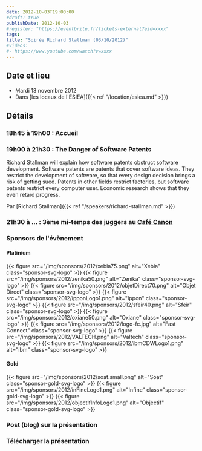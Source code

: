 ```yaml
---
date: 2012-10-03T19:00:00
#draft: true
publishDate: 2012-10-03
#register: "https://eventbrite.fr/tickets-external?eid=xxxx"
tags:
title: "Soirée Richard Stallman (03/10/2012)"
#videos: 
#- https://www.youtube.com/watch?v=xxxx
---
```


## Date et lieu

* Mardi 13 novembre 2012
* Dans [les locaux de l'ESIEA]({{< ref "/location/esiea.md" >}})

## Détails

### 18h45 à 19h00 : Accueil

### 19h00 à 21h30 : The Danger of Software Patents

Richard Stallman will explain how software patents obstruct software development. Software patents are patents that cover software ideas. They restrict the development of software, so that every design decision brings a risk of getting sued. Patents in other fields restrict factories, but software patents restrict every computer user. Economic research shows that they even retard progress.


Par [Richard Stallman]({{< ref "/speakers/richard-stallman.md" >}})


### 21h30 à ... : 3ème mi-temps des juggers au [Café Canon](https://cafe-canon.business.site/)

### Sponsors de l'évènement

#### Platinium
{{< figure src="/img/sponsors/2012/xebia75.png" alt="Xebia" class="sponsor-svg-logo" >}}
{{< figure src="/img/sponsors/2012/zenika50.png" alt="Zenika" class="sponsor-svg-logo" >}}
{{< figure src="/img/sponsors/2012/objetDirect70.png" alt="Objet Direct" class="sponsor-svg-logo" >}}
{{< figure src="/img/sponsors/2012/ipponLogo1.png" alt="Ippon" class="sponsor-svg-logo" >}}
{{< figure src="/img/sponsors/2012/sfeir40.png" alt="Sfeir" class="sponsor-svg-logo" >}}
{{< figure src="/img/sponsors/2012/oxiane50.png" alt="Oxiane" class="sponsor-svg-logo" >}}
{{< figure src="/img/sponsors/2012/logo-fc.jpg" alt="Fast Connect" class="sponsor-svg-logo" >}}
{{< figure src="/img/sponsors/2012/VALTECH.png" alt="Valtech" class="sponsor-svg-logo" >}}
{{< figure src="/img/sponsors/2012/ibmCDWLogo1.png" alt="ibm" class="sponsor-svg-logo" >}}

#### Gold
{{< figure src="/img/sponsors/2012/soat.small.png" alt="Soat" class="sponsor-gold-svg-logo" >}}
{{< figure src="/img/sponsors/2012/inFineLogo1.png" alt="Infine" class="sponsor-gold-svg-logo" >}}
{{< figure src="/img/sponsors/2012/objectifInfoLogo1.png" alt="Objectif" class="sponsor-gold-svg-logo" >}}



### Post (blog) sur la présentation

### Télécharger la présentation
